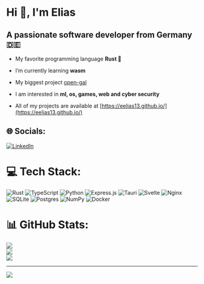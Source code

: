# Hi 👋, I'm Elias

## A passionate software developer from Germany 🇩🇪

- My favorite programming language **Rust 🦀**

- I’m currently learning **wasm**

- My biggest project [open-gal](https://github.com/eelias13/open-gal)

- I am interested in **ml, os, games, web and cyber security**

- All of my projects are available at [https://eelias13.github.io/](https://eelias13.github.io/)

## 🌐 Socials:
[![LinkedIn](https://img.shields.io/badge/LinkedIn-%230077B5.svg?logo=linkedin&logoColor=white)](https://linkedin.com/in/elias-maier-4b8b75219) 

# 💻 Tech Stack:
![Rust](https://img.shields.io/badge/rust-%23000000.svg?style=for-the-badge&logo=rust&logoColor=white) ![TypeScript](https://img.shields.io/badge/typescript-%23007ACC.svg?style=for-the-badge&logo=typescript&logoColor=white) ![Python](https://img.shields.io/badge/python-3670A0?style=for-the-badge&logo=python&logoColor=ffdd54) ![Express.js](https://img.shields.io/badge/express.js-%23404d59.svg?style=for-the-badge&logo=express&logoColor=%2361DAFB) ![Tauri](https://img.shields.io/badge/tauri-%2324C8DB.svg?style=for-the-badge&logo=tauri&logoColor=%23FFFFFF) ![Svelte](https://img.shields.io/badge/svelte-%23f1413d.svg?style=for-the-badge&logo=svelte&logoColor=white) ![Nginx](https://img.shields.io/badge/nginx-%23009639.svg?style=for-the-badge&logo=nginx&logoColor=white) ![SQLite](https://img.shields.io/badge/sqlite-%2307405e.svg?style=for-the-badge&logo=sqlite&logoColor=white) ![Postgres](https://img.shields.io/badge/postgres-%23316192.svg?style=for-the-badge&logo=postgresql&logoColor=white) ![NumPy](https://img.shields.io/badge/numpy-%23013243.svg?style=for-the-badge&logo=numpy&logoColor=white) ![Docker](https://img.shields.io/badge/docker-%230db7ed.svg?style=for-the-badge&logo=docker&logoColor=white)
# 📊 GitHub Stats:
![](https://github-readme-stats.vercel.app/api?username=eelias13&theme=dark&hide_border=true&include_all_commits=false&count_private=false)<br/>
![](https://github-readme-streak-stats.herokuapp.com/?user=eelias13&theme=dark&hide_border=true)<br/>
![](https://github-readme-stats.vercel.app/api/top-langs/?username=eelias13&theme=dark&hide_border=true&include_all_commits=false&count_private=false&layout=compact)

---
[![](https://visitcount.itsvg.in/api?id=eelias13&icon=0&color=0)](https://visitcount.itsvg.in)

<!-- Proudly created with GPRM ( https://gprm.itsvg.in ) -->

